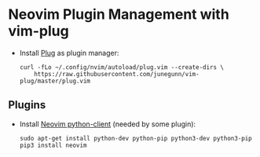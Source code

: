 # Neovim Plugin Management with vim-plug
* Install [Plug](https://github.com/junegunn/vim-plug) as plugin manager:
    ```
    curl -fLo ~/.config/nvim/autoload/plug.vim --create-dirs \
        https://raw.githubusercontent.com/junegunn/vim-plug/master/plug.vim
    ```
## Plugins
* Install [Neovim python-client](https://github.com/neovim/python-client) (needed by some plugin):
    ```
    sudo apt-get install python-dev python-pip python3-dev python3-pip
    pip3 install neovim
    ```
